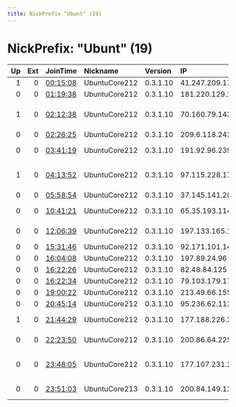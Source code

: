 ```yaml
---
title: NickPrefix "Ubunt" (19)
---
```


# NickPrefix: "Ubunt" (19)

|   Up |   Ext | JoinTime                                                                                            | Nickname      | Version   | IP              | AS                                     | CC   |   ORp |   Dirp | OS    | Contact   |   eFamMembers |
|-----:|------:|:----------------------------------------------------------------------------------------------------|:--------------|:----------|:----------------|:---------------------------------------|:-----|------:|-------:|:------|:----------|--------------:|
|    1 |     0 | [00:15:08](https://metrics.torproject.org/rs.html#details/47E5646B0BD365F9DF6B8B5345C88C83B2FCE85A) | UbuntuCore212 | 0.3.1.10  | 41.247.209.17   | SAIX-NET                               | za   | 33669 |      0 | Linux | None      |             1 |
|    0 |     0 | [01:19:38](https://metrics.torproject.org/rs.html#details/3613B91A6C45D9804DFE3BC55589AF8D2E5E632C) | UbuntuCore212 | 0.3.1.10  | 181.220.129.184 | CLARO S.A.                             | br   | 38425 |      0 | Linux | None      |             1 |
|    1 |     0 | [02:12:38](https://metrics.torproject.org/rs.html#details/4BE950248C61D85ED76FA22EA6A3C282C9A5382B) | UbuntuCore212 | 0.3.1.10  | 70.160.79.143   | Cox Communications Inc.                | us   | 46647 |      0 | Linux | None      |             1 |
|    0 |     0 | [02:26:25](https://metrics.torproject.org/rs.html#details/42672422C9F8E59AAD8A77CBAC3C0373C9302164) | UbuntuCore212 | 0.3.1.10  | 209.6.118.243   | RCN                                    | us   | 37907 |      0 | Linux | None      |             1 |
|    0 |     0 | [03:41:19](https://metrics.torproject.org/rs.html#details/6047F4CB0CD6C2626057A97E88C3E1B189842584) | UbuntuCore212 | 0.3.1.10  | 191.92.96.239   | Colombia Mu00F3vil                     | co   | 41945 |      0 | Linux | None      |             1 |
|    1 |     0 | [04:13:52](https://metrics.torproject.org/rs.html#details/F69BCD3776B41B701549808B69EC0B36A3043E46) | UbuntuCore212 | 0.3.1.10  | 97.115.228.179  | Qwest Communications Company, LLC      | us   | 44595 |      0 | Linux | None      |             1 |
|    0 |     0 | [05:58:54](https://metrics.torproject.org/rs.html#details/E219DE8FC68DB2B63A30203BF34503B1E4C2CAF5) | UbuntuCore212 | 0.3.1.10  | 37.145.141.20   | VimpelCom                              | ru   | 34139 |      0 | Linux | None      |             1 |
|    0 |     0 | [10:41:21](https://metrics.torproject.org/rs.html#details/557B274903A48A611B43B66C5761E4F0AFB248A8) | UbuntuCore212 | 0.3.1.10  | 65.35.193.114   | BRIGHT HOUSE NETWORKS, LLC             | us   | 46017 |      0 | Linux | None      |             1 |
|    0 |     0 | [12:06:39](https://metrics.torproject.org/rs.html#details/D34ED20464B71831630BB29A0F14D62BECB7840A) | UbuntuCore212 | 0.3.1.10  | 197.133.165.116 | RAYA Telecom - Egypt                   | eg   | 45931 |      0 | Linux | None      |             1 |
|    0 |     0 | [15:31:46](https://metrics.torproject.org/rs.html#details/00C2331C39EE56A7AAD6F7D7407F8CDE63ADB978) | UbuntuCore212 | 0.3.1.10  | 92.171.101.141  | Orange                                 | fr   | 41897 |      0 | Linux | None      |             1 |
|    0 |     0 | [16:04:08](https://metrics.torproject.org/rs.html#details/F7323F1AA20B3A52A58C9D18B5732E400849004A) | UbuntuCore212 | 0.3.1.10  | 197.89.24.96    | OPTINET                                | za   | 42077 |      0 | Linux | None      |             1 |
|    0 |     0 | [16:22:26](https://metrics.torproject.org/rs.html#details/FA9973EE393E7FA7DA045A0179FB2F7BAB52EEAE) | UbuntuCore212 | 0.3.1.10  | 82.48.84.125    | Telecom Italia                         | it   | 46839 |      0 | Linux | None      |             1 |
|    0 |     0 | [16:22:34](https://metrics.torproject.org/rs.html#details/3EE7D97D4765085C75969A93739BD9FFF625E7BF) | UbuntuCore212 | 0.3.1.10  | 79.103.179.171  | Forthnet                               | gr   | 41775 |      0 | Linux | None      |             1 |
|    0 |     0 | [19:00:22](https://metrics.torproject.org/rs.html#details/01547CB5E69356579375D35B2D1267EDF0D1C30B) | UbuntuCore212 | 0.3.1.10  | 213.49.66.155   | Proximus NV                            | be   | 38607 |      0 | Linux | None      |             1 |
|    0 |     0 | [20:45:14](https://metrics.torproject.org/rs.html#details/869E0B0309028A5A26F3D5A340CF39AB9C319876) | UbuntuCore212 | 0.3.1.10  | 95.236.62.112   | Telecom Italia                         | it   | 45992 |      0 | Linux | None      |             1 |
|    1 |     0 | [21:44:29](https://metrics.torproject.org/rs.html#details/6DD59C20F61A1E15C8C893332DA1A605D8E2D6DB) | UbuntuCore212 | 0.3.1.10  | 177.188.226.217 | TELEFu00D4NICA BRASIL S.A              | br   | 37735 |      0 | Linux | None      |             1 |
|    0 |     0 | [22:23:50](https://metrics.torproject.org/rs.html#details/9CF3D93463D461D1EEE2767B0D9F015A4E899CDD) | UbuntuCore212 | 0.3.1.10  | 200.86.64.225   | VTR BANDA ANCHA S.A.                   | cl   | 41843 |      0 | Linux | None      |             1 |
|    0 |     0 | [23:48:05](https://metrics.torproject.org/rs.html#details/18CEA70DD39E3AF1BF799D3475720A0DD6C903A5) | UbuntuCore212 | 0.3.1.10  | 177.107.231.213 | Gigalink de Nova Friburgo Soluu00E7u00 | br   | 41315 |      0 | Linux | None      |             1 |
|    0 |     0 | [23:51:03](https://metrics.torproject.org/rs.html#details/9D486036F61372F61A2BE389F5B0D28DC81E2BC6) | UbuntuCore213 | 0.3.1.10  | 200.84.149.138  | CANTV Servicios, Venezuela             | ve   | 43727 |      0 | Linux | None      |             1 |
